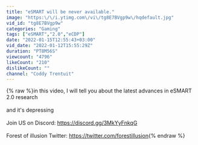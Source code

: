 ```yaml
---
title: "eSMART will be never available."
image: "https:\/\/i.ytimg.com\/vi\/tg8E7BVgp9w\/hqdefault.jpg"
vid_id: "tg8E7BVgp9w"
categories: "Gaming"
tags: ["eSMART","2.0","eCDP"]
date: "2022-01-15T12:55:43+03:00"
vid_date: "2022-01-12T15:55:29Z"
duration: "PT8M56S"
viewcount: "4796"
likeCount: "210"
dislikeCount: ""
channel: "Coddy Trentuit"
---
```

{% raw %}in this video, I will tell you about the latest advances in eSMART 2.0 research<br /><br />and it's depressing<br /><br />Join US on Discord: <a rel="nofollow" target="blank" href="https://discord.gg/3MkYyFnkqG">https://discord.gg/3MkYyFnkqG</a><br /><br />Forest of illusion Twitter: <a rel="nofollow" target="blank" href="https://twitter.com/forestillusion">https://twitter.com/forestillusion</a>{% endraw %}

